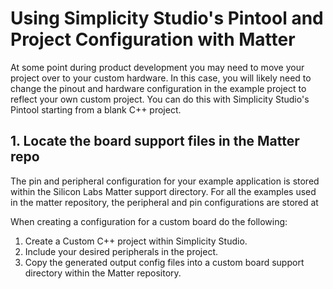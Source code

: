 # Using Simplicity Studio's Pintool and Project Configuration with Matter

At some point during product development you may need to move your project over to your custom hardware. In this case,
you will likely need to change the pinout and hardware configuration in the example project to reflect your own custom project. You can do this
with Simplicity Studio's Pintool starting from a blank C++ project.

## 1. Locate the board support files in the Matter repo

The pin and peripheral configuration for your example application is stored
within the Silicon Labs Matter support directory. For all the examples used in
the matter repository, the peripheral and pin configurations are stored at

When creating a configuration for a custom board do the following:

1. Create a Custom C++ project within Simplicity Studio.
2. Include your desired peripherals in the project.
3. Copy the generated output config files into a custom board support directory
   within the Matter repository.

